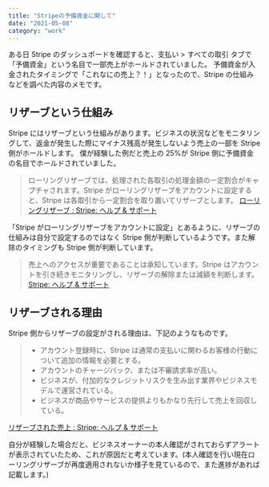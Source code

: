 ```yaml
---
title: "Stripeの予備資金に関して"
date: "2021-05-08"
category: "work"
---
```


ある日 Stripe のダッシュボードを確認すると、支払い > すべての取引 タブで「予備資金」という名目で一部売上がホールドされていました。
予備資金が入金されたタイミングで「これなにの売上？！」となったので、Stripe の仕組みなどを調べた内容のメモです。

## リザーブという仕組み

Stripe にはリザーブという仕組みがあります。ビジネスの状況などをモニタリングして、返金が発生した際にマイナス残高が発生しないよう売上の一部を Stripe 側がホールドします。
僕が経験した例だと売上の 25%が Stripe 側に予備資金の名目でホールドされていました。

> ローリングリザーブでは、処理された各取引の処理金額の一定割合がキャプチャされます。Stripe がローリングリザーブをアカウントに設定すると、Stripe は各取引から一定割合を取り置いてリザーブとします。
> [ローリングリザーブ : Stripe: ヘルプ & サポート](https://support.stripe.com/questions/rolling-reserves)

「Stripe がローリングリザーブをアカウントに設定」とあるように、リザーブの仕組みは自分で設定するのではなく Stripe 側が判断しているようです。また解除のタイミングも Stripe 側が判断しています。

> 売上へのアクセスが重要であることは承知しています。Stripe はアカウントを引き続きモニタリングし、リザーブの解除または減額を判断します。
> [Stripe: ヘルプ & サポート](https://support.stripe.com/topics/reserves)

## リザーブされる理由

Stripe 側からリザーブの設定がされる理由は、下記のようなものです。

> - アカウント登録時に、Stripe は通常の支払いに関わるお客様の行動について追加の情報を必要とする。
> - アカウントのチャージバック、または不審請求率が高い。
> - ビジネスが、付加的なクレジットリスクを生み出す業界やビジネスモデルで運営されている。
> - ビジネスが商品やサービスの提供よりもかなり先行して売上を回収している。

[リザーブされた売上 : Stripe: ヘルプ & サポート](https://support.stripe.com/questions/reserved-funds)

自分が経験した場合だと、ビジネスオーナーの本人確認がされておらずアラートが表示されていたため、これが原因だと考えています。(本人確認を行い現在ローリングリザーブが再度適用されないか様子を見ているので、また進捗があれば記載します。)

